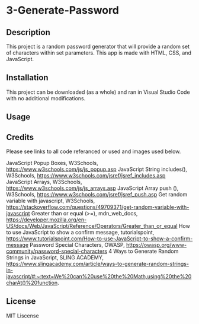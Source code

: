 # 3-Generate-Password

## Description

This project is a random password generator that will provide a random set of characters within set parameters. This app is made with HTML, CSS, and JavaScript.

## Installation

This project can be downloaded (as a whole) and ran in Visual Studio Code with no additional modifications.

## Usage


## Credits

Please see links to all code referanced or used and images used below.

JavaScript Popup Boxes, W3Schools, https://www.w3schools.com/js/js_popup.asp
JavaScript String includes(), W3Schools, https://www.w3schools.com/jsref/jsref_includes.asp
JavaScript Arrays, W3Schools, https://www.w3schools.com/js/js_arrays.asp
JavaScript Array push (), W3Schools, https://www.w3schools.com/jsref/jsref_push.asp
Get random variable with javascript, W3Schools, https://stackoverflow.com/questions/49709371/get-random-variable-with-javascript
Greater than or equal (>=), mdn_web_docs, https://developer.mozilla.org/en-US/docs/Web/JavaScript/Reference/Operators/Greater_than_or_equal
How to use JavaScript to show a confirm message, tutorialspoint, https://www.tutorialspoint.com/How-to-use-JavaScript-to-show-a-confirm-message
Password Special Characters, OWASP, https://owasp.org/www-community/password-special-characters
4 Ways to Generate Random Strings in JavaScript, SLING ACADEMY, https://www.slingacademy.com/article/ways-to-generate-random-strings-in-javascript/#:~:text=We%20can%20use%20the%20Math,using%20the%20charAt()%20function.


## License

MIT Liscense